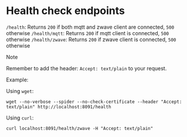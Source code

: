 # Health check endpoints

`/health`: Returns `200` if both mqtt and zwave client are connected, `500` otherwise
`/health/mqtt`: Returns `200` if mqtt client is connected, `500` otherwise
`/health/zwave`: Returns `200` if zwave client is connected, `500` otherwise

> [!NOTE]
> Remember to add the header: `Accept: text/plain` to your request.

Example:

Using `wget`:

`wget --no-verbose --spider --no-check-certificate --header "Accept: text/plain" http://localhost:8091/health`

Using `curl`:

`curl localhost:8091/health/zwave -H "Accept: text/plain"`
